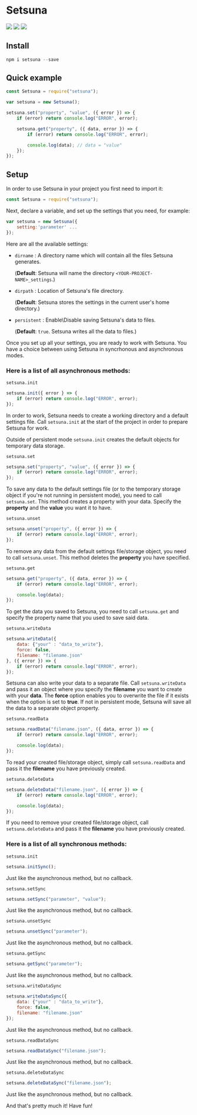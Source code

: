 # Setsuna
[![](https://img.shields.io/npm/v/setsuna?label=Latest%20Version&style=for-the-badge&logo=npm&color=informational)](https://www.npmjs.com/package/setsuna)
[![](https://img.shields.io/static/v1?label=Creator&message=atomic-addison&color=informational&style=for-the-badge)](https://github.com/atomic-addison)
[![](https://img.shields.io/static/v1?label=Helper&message=GHOST&color=informational&style=for-the-badge)](https://github.com/ghostdevv)

## Install
```js
npm i setsuna --save
```

## Quick example

```js
const Setsuna = require("setsuna");

var setsuna = new Setsuna();

setsuna.set("property", "value", ({ error }) => {
    if (error) return console.log("ERROR", error);

    setsuna.get("property", ({ data, error }) => {
        if (error) return console.log("ERROR", error);

        console.log(data); // data = "value"
    });
});
```

## Setup

In order to use Setsuna in your project you first need to import it:

```js
const Setsuna = require("setsuna");
```

Next, declare a variable, and set up the settings that you need, for example:

```js
var setsuna = new Setsuna({
	setting:'parameter' ...
});
```

Here are all the available settings:

* `dirname` : A directory name which will contain all the files Setsuna generates.

    (**Default**: Setsuna will name the directory `<YOUR-PROJECT-NAME>_settings`.)
* `dirpath` : Location of Setsuna's file directory.

    (**Default**: Setsuna stores the settings in the current user's home directory.)
* `persistent` : Enable\Disable saving Setsuna's data to files.

    (**Default**: `true`. Setsuna writes all the data to files.)

Once you set up all your settings, you are ready to work with Setsuna. You have a choice between using Setsuna in syncrhonous and asynchronous modes.

### Here is a list of all asynchronous methods:

`setsuna.init`
```js
setsuna.init({ error } => {
    if (error) return console.log("ERROR", error);
});
```
In order to work, Setsuna needs to create a working directory and a default settings file. Call `setsuna.init` at the start of the project in order to prepare Setsuna for work.

Outside of persistent mode `setsuna.init` creates the default objects for temporary data storage.

`setsuna.set`

```js
setsuna.set("property", "value", ({ error }) => {
    if (error) return console.log("ERROR", error);
});
```

To save any data to the default settings file (or to the temporary storage object if you're not running in persistent mode), you need to call `setsuna.set`. This method creates a property with your data. Specify the **property** and the **value** you want it to have.

`setsuna.unset`

```js
setsuna.unset("property", ({ error }) => {
    if (error) return console.log("ERROR", error);
});
```

To remove any data from the default settings file/storage object, you need to call `setsuna.unset`. This method deletes the **property** you have specified.

`setsuna.get`
```js
setsuna.get("property", ({ data, error }) => {
    if (error) return console.log("ERROR", error);

    console.log(data);
});
```

To get the data you saved to Setsuna, you need to call `setsuna.get` and specify the property name that you used to save said data.

`setsuna.writeData`
```js
setsuna.writeData({ 
    data: {"your" : "data_to_write"}, 
    force: false, 
    filename: "filename.json"
}, ({ error }) => {
    if (error) return console.log("ERROR", error);
});
```

Setsuna can also write your data to a separate file. Call `setsuna.writeData` and pass it an object where you specify the **filename** you want to create with your **data**. The **force** option enables you to overwrite the file if it exists when the option is set to **true**. If not in persistent mode, Setsuna will save all the data to a separate object property.

`setsuna.readData`
```js
setsuna.readData("filename.json", ({ data, error }) => {
    if (error) return console.log("ERROR", error);

    console.log(data);
});
```

To read your created file/storage object, simply call `setsuna.readData` and pass it the **filename** you have previously created.

`setsuna.deleteData`
```js
setsuna.deleteData("filename.json", ({ error }) => {
    if (error) return console.log("ERROR", error);

    console.log(data);
});
```

If you need to remove your created file/storage object, call `setsuna.deleteData` and pass it the **filename** you have previously created.

### Here is a list of all synchronous methods:

`setsuna.init`
```js
setsuna.initSync();
```

Just like the asynchronous method, but no callback.

`setsuna.setSync`
```js
setsuna.setSync("parameter", "value");
```

Just like the asynchronous method, but no callback.

`setsuna.unsetSync`
```js
setsuna.unsetSync("parameter");
```

Just like the asynchronous method, but no callback.

`setsuna.getSync`
```js
setsuna.getSync("parameter");
```

Just like the asynchronous method, but no callback.

`setsuna.writeDataSync`
```js
setsuna.writeDataSync({ 
    data: {"your" : "data_to_write"}, 
    force: false, 
    filename: "filename.json"
});
```

Just like the asynchronous method, but no callback.

`setsuna.readDataSync`
```js
setsuna.readDataSync("filename.json");
```

Just like the asynchronous method, but no callback.

`setsuna.deleteDataSync`
```js
setsuna.deleteDataSync("filename.json");
```

Just like the asynchronous method, but no callback.

And that's pretty much it! Have fun!